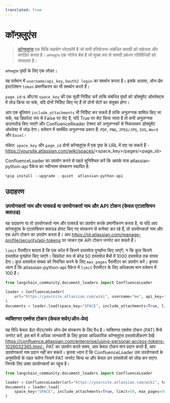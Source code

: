```yaml
---
translated: true
---
```


# कॉन्फ़्लुएंस

>[कॉन्फ़्लुएंस](https://www.atlassian.com/software/confluence) एक विकि सहयोग प्लेटफ़ॉर्म है जो सभी परियोजना-संबंधित सामग्री को सहेजता और संगठित करता है। `कॉन्फ़्लुएंस` एक नॉलेज बेस है जो मुख्य रूप से सामग्री प्रबंधन गतिविधियों को संभालता है।

`कॉन्फ़्लुएंस` पृष्ठों के लिए एक लोडर।

यह वर्तमान में `username/api_key`, `Oauth2 login` का समर्थन करता है। इसके अलावा, ऑन-प्रेम इंस्टॉलेशन `token` प्रमाणीकरण का भी समर्थन करते हैं।

`page_id`-s और/या `space_key` की एक सूची निर्दिष्ट करें ताकि संबंधित पृष्ठों को डॉक्यूमेंट ऑब्जेक्ट्स में लोड किया जा सके, यदि दोनों निर्दिष्ट किए गए हैं तो दोनों सेटों का संयुक्त होगा।

आप एक बूलियन `include_attachments` भी निर्दिष्ट कर सकते हैं ताकि अनुलग्नक शामिल किए जा सकें, यह डिफ़ॉल्ट रूप से False पर सेट है, यदि True पर सेट किया जाता है तो सभी अनुलग्नक डाउनलोड किए जाएंगे और ConfluenceReader टेक्स्ट को अनुलग्नकों से निकालकर डॉक्यूमेंट ऑब्जेक्ट में जोड़ देगा। वर्तमान में समर्थित अनुलग्नक प्रकार हैं: `PDF`, `PNG`, `JPEG/JPG`, `SVG`, `Word` और `Excel`।

संकेत: `space_key` और `page_id` दोनों कॉन्फ़्लुएंस में एक पृष्ठ के URL में पाए जा सकते हैं - https://yoursite.atlassian.com/wiki/spaces/<space_key>/pages/<page_id>

ConfluenceLoader का उपयोग करने से पहले सुनिश्चित करें कि आपके पास atlassian-python-api पैकेज का नवीनतम संस्करण स्थापित है:

```python
%pip install --upgrade --quiet  atlassian-python-api
```

## उदाहरण

### उपयोगकर्ता नाम और पासवर्ड या उपयोगकर्ता नाम और API टोकन (केवल एटलासियन क्लाउड)

यह उदाहरण या तो उपयोगकर्ता नाम और पासवर्ड का उपयोग करके प्रमाणीकरण करता है, या यदि आप कॉन्फ़्लुएंस के एटलासियन क्लाउड होस्ट किए गए संस्करण से कनेक्ट कर रहे हैं, तो उपयोगकर्ता नाम और एक API टोकन का उपयोग करता है।
आप https://id.atlassian.com/manage-profile/security/api-tokens पर जाकर एक API टोकन जनरेट कर सकते हैं।

`limit` पैरामीटर बताता है कि एक कॉल में कितने दस्तावेज़ पुनर्प्राप्त किए जाएंगे, न कि कुल कितने दस्तावेज़ पुनर्प्राप्त किए जाएंगे।
डिफ़ॉल्ट रूप से कोड 50 दस्तावेज़ बैचों में 1000 दस्तावेज़ तक वापस देगा। कुल दस्तावेज़ संख्या को नियंत्रित करने के लिए `max_pages` पैरामीटर का उपयोग करें।
कृपया ध्यान दें कि atlassian-python-api पैकेज में `limit` पैरामीटर के लिए अधिकतम मान वर्तमान में 100 है।

```python
from langchain_community.document_loaders import ConfluenceLoader

loader = ConfluenceLoader(
    url="https://yoursite.atlassian.com/wiki", username="me", api_key="12345"
)
documents = loader.load(space_key="SPACE", include_attachments=True, limit=50)
```

### व्यक्तिगत एक्सेस टोकन (केवल सर्वर/ऑन-प्रेम)

यह विधि केवल डेटा सेंटर/सर्वर ऑन-प्रेम संस्करण के लिए वैध है।
व्यक्तिगत एक्सेस टोकन (PAT) कैसे जनरेट करें, इस बारे में अधिक जानकारी के लिए कृपया आधिकारिक कॉन्फ़्लुएंस दस्तावेज़ीकरण देखें: https://confluence.atlassian.com/enterprise/using-personal-access-tokens-1026032365.html।
PAT का उपयोग करते समय, आप केवल टोकन मान प्रदान करते हैं, आप उपयोगकर्ता नाम प्रदान नहीं कर सकते।
कृपया ध्यान दें कि ConfluenceLoader उस उपयोगकर्ता के अनुमतियों के तहत चलेगा जिसने PAT जनरेट किया था और केवल उन दस्तावेज़ों को लोड कर पाएगा जिनके लिए उक्त उपयोगकर्ता का पहुंच है।

```python
from langchain_community.document_loaders import ConfluenceLoader

loader = ConfluenceLoader(url="https://yoursite.atlassian.com/wiki", token="12345")
documents = loader.load(
    space_key="SPACE", include_attachments=True, limit=50, max_pages=50
)
```
